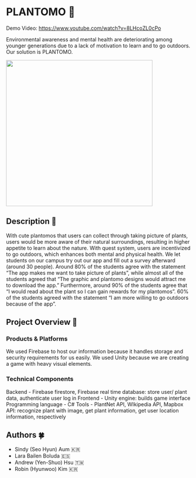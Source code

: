 # PLANTOMO :sunflower:
Demo Video: https://www.youtube.com/watch?v=8LHcoZL0cPo

Environmental awareness and mental health are deteriorating among younger generations due to a lack of motivation to learn and to go outdoors. Our solution is PLANTOMO.

<img src="https://user-images.githubusercontent.com/90867451/229966585-45c92977-d797-41a7-aa18-248eec883828.png" width="400">

## Description :seedling:

With cute plantomos that users can collect through taking picture of plants, users would be more aware of their natural surroundings, resulting in higher appetite to learn about the nature. With quest system, users are incentivized to go outdoors, which enhances both mental and physical health. We let students on our campus try out our app and fill out a survey afterward (around 30 people). Around 80% of the students agree with the statement “The app makes me want to take picture of plants”, while almost all of the students agreed that “The graphic and plantomo designs would attract me to download the app.” Furthermore, around 90% of the students agree that “I would read about the plant so I can gain rewards for my plantomos”. 60% of the students agreed with the statement “I am more willing to go outdoors because of the app”. 


## Project Overview :maple_leaf:

### Products & Platforms

We used Firebase to host our information because it handles storage and security requirements for us easily. We used Unity because we are creating a game with heavy visual elements.

### Technical Components 

Backend - Firebase firestore, Firebase real time database: store user/ plant data, authenticate user log in
Frontend - Unity engine: builds game interface
Programming language - C#
Tools - PlantNet API, WIkipedia API, Mapbox API: recognize plant with image, get plant information, get user location information, respectively

## Authors :four_leaf_clover:
- Sindy (Seo Hyun) Aum :kr:
- Lara Bailen Boluda :es:
- Andrew (Yen-Shuo) Hsu :taiwan:
- Robin (Hyunwoo) Kim :kr:
